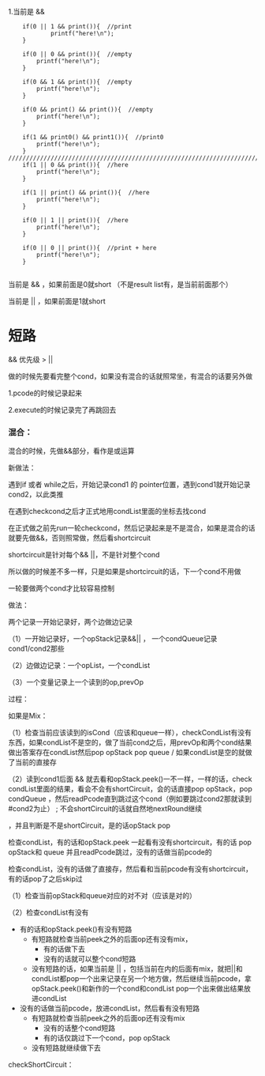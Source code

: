 1.当前是 &&

```
    if(0 || 1 && print()){  //print 
            printf("here!\n");
    }

	if(0 || 0 && print()){  //empty
		printf("here!\n");
	}
	
	if(0 && 1 && print()){  //empty
		printf("here!\n");
	}
	
	if(0 && print() && print()){  //empty 
		printf("here!\n");
	}
	
	if(1 && print0() && print1()){  //print0 
		printf("here!\n");
	}
////////////////////////////////////////////////////////////////////////////////////////////////////////
	if(1 || 0 && print()){  //here 
		printf("here!\n");
	}
	
	if(1 || print() && print()){  //here
		printf("here!\n");
	}
	
	if(0 || 1 || print()){  //here  
		printf("here!\n");
	}
	
	if(0 || 0 || print()){  //print + here 
		printf("here!\n");
	}
	

```

当前是 && ，如果前面是0就short （不是result list有，是当前前面那个）

 当前是 || ，如果前面是1就short



# 短路

&& 优先级 > ||

做的时候先要看完整个cond，如果没有混合的话就照常坐，有混合的话要另外做

1.pcode的时候记录起来

2.execute的时候记录完了再跳回去

### 混合：

混合的时候，先做&&部分，看作是或运算





新做法：

遇到if 或者 while之后，开始记录cond1 的 pointer位置，遇到cond1就开始记录cond2，以此类推

在遇到checkcond之后才正式地用condList里面的坐标去找cond

在正式做之前先run一轮checkcond，然后记录起来是不是混合，如果是混合的话就要先做&&，否则照常做，然后看shortcircuit



shortcircuit是针对每个&& ||，不是针对整个cond

所以做的时候差不多一样，只是如果是shortcircuit的话，下一个cond不用做

一轮要做两个cond才比较容易控制







做法：

两个记录一开始记录好，两个边做边记录

（1）一开始记录好，一个opStack记录&&|| ， 一个condQueue记录cond1/cond2那些

（2）边做边记录：一个opList，一个condList

（3）一个变量记录上一个读到的op,prevOp

过程：

如果是Mix：

（1）检查当前应该读到的isCond（应该和queue一样），checkCondList有没有东西，如果condList不是空的，做了当前cond之后，用prevOp和两个cond结果做出答案存在condList然后pop opStack pop queue  /  如果condList是空的就做了当前的直接存

（2）读到cond1后面 && 就去看和opStack.peek()一不一样，一样的话，check condList里面的结果，看会不会有shortCircuit，会的话直接pop opStack，pop condQueue ，然后readPcode直到跳过这个cond（例如要跳过cond2那就读到#cond2为止）   ;    不会shortCircuit的话就自然地nextRound继续

，并且判断是不是shortCircuit，是的话opStack pop



检查condList，有的话和opStack.peek 一起看有没有shortcircuit，有的话 pop opStack和 queue 并且readPcode跳过，没有的话做当前pcode的

检查condList，没有的话做了直接存，然后看和当前pcode有没有shortcircuit，有的话pop了之后skip过 



（1）检查当前opStack和queue对应的对不对（应该是对的）

（2）检查condList有没有

- 有的话和opStack.peek()有没有短路
  - 有短路就检查当前peek之外的后面op还有没有mix，
    - 有的话做下去
    - 没有的话就可以整个cond短路 
  - 没有短路的话，如果当前是 || ，包括当前在内的后面有mix，就把||和condList都pop一个出来记录在另一个地方做，然后继续当前pcode，拿opStack.peek()和新作的一个cond和condList pop一个出来做出结果放进condList
- 没有的话做当前pcode，放进condList，然后看有没有短路
  - 有短路就检查当前peek之外的后面op还有没有mix
    - 没有的话整个cond短路
    - 有的话仅跳过下一个cond，pop opStack
  - 没有短路就继续做下去



checkShortCircuit：



